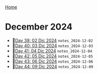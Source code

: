 [Home](../../main.md)

# December 2024

- 📝[Day 39: 02 Dic 2024](./12/notes_2024-12-02.md) `notes_2024-12-02`
- 📝[Day 40: 03 Dic 2024](./12/notes_2024-12-03.md) `notes_2024-12-03`
- 📝[Day 41: 04 Dic 2024](./12/notes_2024-12-04.md) `notes_2024-12-04`
- 📝[Day 42: 05 Dic 2024](./12/notes_2024-12-05.md) `notes_2024-12-05`
- 📝[Day 43: 06 Dic 2024](./12/notes_2024-12-06.md) `notes_2024-12-06`
- 📝[Day 44: 09 Dic 2024](./12/notes_2024-12-09.md) `notes_2024-12-09`
